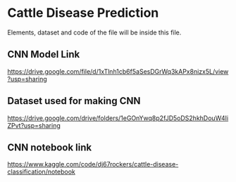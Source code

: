 # Cattle Disease Prediction 

Elements, dataset and code of the file will be inside this file.

## CNN Model Link
https://drive.google.com/file/d/1xTlnh1cb6f5aSesDGrWq3kAPx8nizx5L/view?usp=sharing

## Dataset used for making CNN
https://drive.google.com/drive/folders/1eGOnYwq8p2fJD5oDS2hkhDouW4IiZPvt?usp=sharing

## CNN notebook link
https://www.kaggle.com/code/dj67rockers/cattle-disease-classification/notebook
